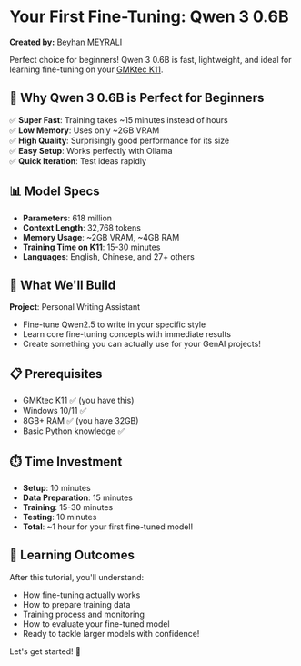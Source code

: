 # Your First Fine-Tuning: Qwen 3 0.6B

**Created by:** [Beyhan MEYRALI](https://www.linkedin.com/in/beyhanmeyrali/)

Perfect choice for beginners! Qwen 3 0.6B is fast, lightweight, and ideal for learning fine-tuning on your [GMKtec K11](https://www.gmktec.com/products/amd-ryzen%E2%84%A2-9-8945hs-nucbox-k11?srsltid=AfmBOoq1AWYe9b93BdKLQKjQzuFoihgz8oXDO5Rn_S_Liy1jAweHo6NH&variant=30dc8500-fc10-4c45-bb52-5ef5caf7d515).

## 🎯 Why Qwen 3 0.6B is Perfect for Beginners

✅ **Super Fast**: Training takes ~15 minutes instead of hours  
✅ **Low Memory**: Uses only ~2GB VRAM  
✅ **High Quality**: Surprisingly good performance for its size  
✅ **Easy Setup**: Works perfectly with Ollama  
✅ **Quick Iteration**: Test ideas rapidly  

## 📊 Model Specs

- **Parameters**: 618 million
- **Context Length**: 32,768 tokens
- **Memory Usage**: ~2GB VRAM, ~4GB RAM
- **Training Time on K11**: 15-30 minutes
- **Languages**: English, Chinese, and 27+ others

## 🚀 What We'll Build

**Project**: Personal Writing Assistant
- Fine-tune Qwen2.5 to write in your specific style
- Learn core fine-tuning concepts with immediate results
- Create something you can actually use for your GenAI projects!

## 📋 Prerequisites

- GMKtec K11 ✅ (you have this)
- Windows 10/11 ✅
- 8GB+ RAM ✅ (you have 32GB)
- Basic Python knowledge ✅

## ⏱️ Time Investment

- **Setup**: 10 minutes
- **Data Preparation**: 15 minutes  
- **Training**: 15-30 minutes
- **Testing**: 10 minutes
- **Total**: ~1 hour for your first fine-tuned model!

## 🎯 Learning Outcomes

After this tutorial, you'll understand:
- How fine-tuning actually works
- How to prepare training data
- Training process and monitoring
- How to evaluate your fine-tuned model
- Ready to tackle larger models with confidence!

Let's get started! 🚀